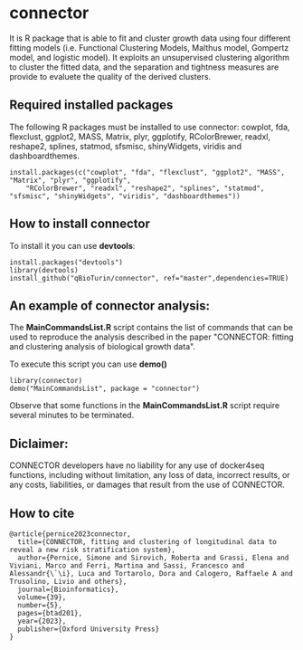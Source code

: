 # connector
It is R package that is able to fit and cluster growth data using four different fitting models (i.e. Functional Clustering Models, Malthus model, Gompertz model, and logistic model). 
It exploits an unsupervised clustering algorithm to cluster the fitted data, and the separation and tightness measures are provide to evaluete the quality of the derived  clusters.

## Required installed packages
The following R packages must be installed to use connector:
cowplot, fda, flexclust, ggplot2, MASS, Matrix, plyr, ggplotify, RColorBrewer, readxl, reshape2, splines, statmod, sfsmisc, shinyWidgets, viridis and dashboardthemes.

```
install.packages(c("cowplot", "fda", "flexclust", "ggplot2", "MASS", "Matrix", "plyr", "ggplotify",
	"RColorBrewer", "readxl", "reshape2", "splines", "statmod", "sfsmisc", "shinyWidgets", "viridis", "dashboardthemes"))
```

## How to install connector
To install it you can use  **devtools**:

```
install.packages("devtools")
library(devtools)
install_github("qBioTurin/connector", ref="master",dependencies=TRUE)
```

## An example of connector analysis:
The **MainCommandsList.R** script contains the list of commands that can be used to reproduce the analysis described in the paper "CONNECTOR: fitting and clustering analysis of biological growth data".

To execute this script you can use **demo()**
```
library(connector)
demo("MainCommandsList", package = "connector")
```
Observe that some functions in the **MainCommandsList.R** script require several minutes to be terminated. 

## Diclaimer:
CONNECTOR developers have no liability for any use of docker4seq functions, including without limitation, any loss of data, incorrect results, or any costs, liabilities, or damages that result from the use of CONNECTOR. 

## How to cite

```
@article{pernice2023connector,
  title={CONNECTOR, fitting and clustering of longitudinal data to reveal a new risk stratification system},
  author={Pernice, Simone and Sirovich, Roberta and Grassi, Elena and Viviani, Marco and Ferri, Martina and Sassi, Francesco and Alessandr{\`\i}, Luca and Tortarolo, Dora and Calogero, Raffaele A and Trusolino, Livio and others},
  journal={Bioinformatics},
  volume={39},
  number={5},
  pages={btad201},
  year={2023},
  publisher={Oxford University Press}
}
```
